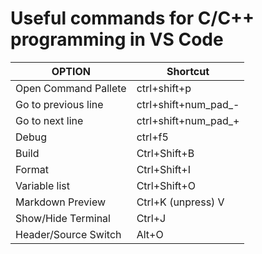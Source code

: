 # Useful commands for C/C++ programming in VS Code


| OPTION               | Shortcut             |
| -------------------- | -------------------- |
| Open Command Pallete | ctrl+shift+p         |
| Go to previous line  | ctrl+shift+num_pad_- |
| Go to next line      | ctrl+shift+num_pad_+ |
| Debug                | ctrl+f5              |
| Build                | Ctrl+Shift+B         |
| Format               | Ctrl+Shift+I         |
| Variable list        | Ctrl+Shift+O         |
| Markdown Preview     | Ctrl+K (unpress) V   |
| Show/Hide Terminal   | Ctrl+J               |
| Header/Source Switch | Alt+O                |

